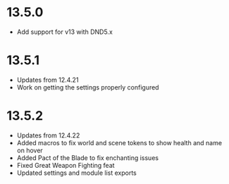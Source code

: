 # 13.5.0
* Add support for v13 with DND5.x

# 13.5.1
* Updates from 12.4.21
* Work on getting the settings properly configured

# 13.5.2
* Updates from 12.4.22
* Added macros to fix world and scene tokens to show health and name on hover
* Added Pact of the Blade to fix enchanting issues
* Fixed Great Weapon Fighting feat
* Updated settings and module list exports
